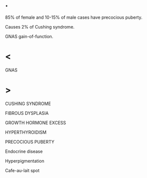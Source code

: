 # .

85% of female and 10-15% of male cases have precocious puberty.

Causes 2% of Cushing syndrome.

GNAS gain-of-function.

# <

GNAS

# >

CUSHING SYNDROME

FIBROUS DYSPLASIA

GROWTH HORMONE EXCESS

HYPERTHYROIDISM

PRECOCIOUS PUBERTY

Endocrine disease

Hyperpigmentation

Cafe-au-lait spot
